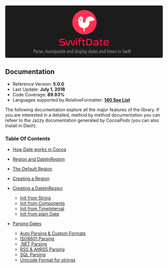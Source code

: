 ![](./SwiftDate.png)

## Documentation

- Reference Version: **5.0.0**
- Last Update: **July 1, 2018**
- Code Coverage: **89.93%**
- Languages supported by RelativeFormatter: [**140 See List**](Languages.md)

The following documentation explore all the major features of the library. If you are interested in a detailed, method by method documentation you can refeer to the Jazzy documentation generated by CocoaPods (you can also install in Dash).

### Table Of Contents

- [How Date works in Cocoa](Introduction.md#how_date_works)
- [Region and DateInRegion](Introduction.md#region_dateinregion)
- [The Default Region](Introduction.md#default_region)
- [Creating a Region](Introduction.md#creating_region)
- [Creating a DateInRegion](Introduction.md#creating_dateinregion)
	- [Init from String](Introduction.md#initfromstring)
	- [Init from Components](Introduction.md#initfromcomponents)
	- [Init from TimeInterval](Introduction.md#initfromtimeinterval)
	- [Init from plain Date](Introduction.md#initfromplaindate)

- [Parsing Dates](Parsing_Dates.md#index)
	- [Auto Parsing & Custom Formats](Parsing_Dates.md#autoparsing)
	- [ISO8601 Parsing](Parsing_Dates.md#iso8601)
	- [.NET Parsing](Parsing_Dates.md#dotnet)
	- [RSS & AltRSS Parsing](Parsing_Dates.md#rssaltrss)
	- [SQL Parsing](Parsing_Dates.md#sql)
	- [Unicode Format for strings](UnicodeTable.md)